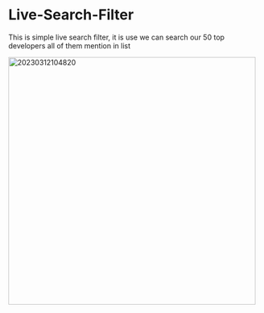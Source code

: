 # Live-Search-Filter
This is simple live search filter, it is use we can search our 50 top developers all of them mention in list

<img width="491" alt="20230312104820" src="https://user-images.githubusercontent.com/55138445/224526629-2b9145f0-5029-4f8e-a41a-0c8c2155a000.png">
